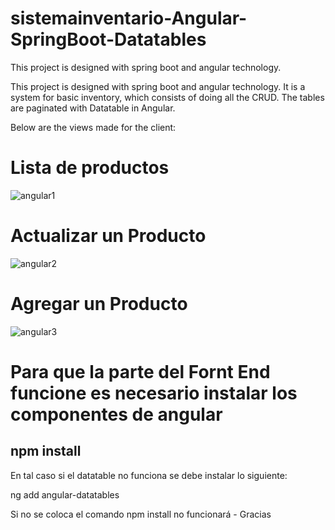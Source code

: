 # sistemainventario-Angular-SpringBoot-Datatables
This project is designed with spring boot and angular technology.


This project is designed with spring boot and angular technology.
It is a system for basic inventory, which consists of doing all the CRUD. The tables are paginated with Datatable in Angular.


Below are the views made for the client:

<h1>Lista de productos</h1>

![angular1](https://github.com/jhonZambrano1999/sistemainventario-Angular-SpringBoot-Datatables/assets/79710173/c74d16d5-dcc0-4547-a047-80e0abaa8217)


<h1>Actualizar un Producto</h1>

![angular2](https://github.com/jhonZambrano1999/sistemainventario-Angular-SpringBoot-Datatables/assets/79710173/432afe22-5775-4a5d-ab7b-ef9cd1866803)

<h1>Agregar un Producto</h1>

![angular3](https://github.com/jhonZambrano1999/sistemainventario-Angular-SpringBoot-Datatables/assets/79710173/187c695c-b69b-4f5e-a23e-87d9ef73727e)

<h1>Para que la parte del Fornt End funcione es necesario instalar los componentes de angular</h1>
<h2>npm install</h2>
En tal caso si el datatable no funciona se debe instalar lo siguiente:
<p>ng add angular-datatables</p>
<span>Si no se coloca el comando npm install no funcionará - Gracias</span>
